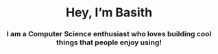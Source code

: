 <h1 align="center">Hey, I’m Basith</h1>
<h3 align="center">I am a Computer Science enthusiast who loves building cool things that people enjoy using!</h3>
</br>
